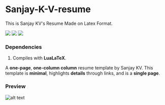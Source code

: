# Sanjay-K-V-resume
This is Sanjay KV's Resume Made on Latex Format.

<img src="	https://img.shields.io/github/license/sanjay-kv/Sanjay-K-V-resume"> <img src="https://img.shields.io/github/last-commit/sanjay-kv/resume"> <img src="https://img.shields.io/github/languages/code-size/sanjay-kv/resume">

### Dependencies
1. Compiles with **LuaLaTeX**.

A **one-page**, **one-column column** resume template by Sanjay KV. This template is **minimal**, highlights **details** through links, and is a **single page**.

### Preview
![alt text](https://github.com/sanjay-kv/Sanjay-K-V-resume/blob/main/Sanjay_K_V_resume-1.png)



